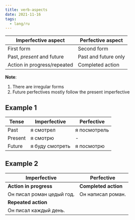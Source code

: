 ```yaml
---
title: verb-aspects
date: 2021-11-16
tags:
  - lang/ru
---
```



| Imperfective aspect         | Perfective aspect    |
| --------------------------- | -------------------- |
| First form                  | Second form          |
| Past, *present* and future  | Past and future only |
| Action in progress/repeated | Completed action     | 

**Note**:
1. There are irregular forms
2. Future perfectives mostly follow the present imperfective


## Example 1
| Tense   | Imperfective    | Perfective   |
| ------- | --------------- | ------------ |
| Past    | я смотрел       | я посмотрель |
| Present | я смотрю        | -            |
| Future  | я буду смотреть | я посмотрю   |

## Example 2
| Imperfective              | Perfective           |
| ------------------------- | -------------------- |
| **Action in progress**    | **Completed action** |
| Он писал роман цедый год. | Он написал роман.    |
| **Repeated action**       |                      |
| Он писал каждый день.     |                      |

